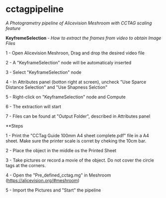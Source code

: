 # cctagpipeline
*A Photogrametry pipeline of Alicevision Meshroom with CCTAG scaling feature*

**KeyfremeSelection** - *How to extract the frames from video to obtain Image Files*

1 - Open Alicevision Meshroon, Drag and drop the desired video file

2 - A "KeyframeSelection" node will be automaticaly inserted

3 - Select "KeyframeSelection" node

4 - In Attributes panel (botton right at screen), uncheck "Use Sparce Distance Selection" and "Use Shapness Selction"

5 - Right-click on "KeyframeSelection" node and Compute

6 - The extraction will start

7 - Files can be found at "Output Folder", described in Attributes panel

**Steps

1 - Print the "CCTag Guide 100mm A4 sheet complete.pdf" file in a A4 sheet. Make sure the printer scale is corret by cheking the 10cm bar.

2 - Place the object in the middle os the Printed Sheet

3 - Take pictures or record a movie of the object. Do not cover the circle tags at the corners.

4 - Open the "Pre_defined_cctag.mg" in Meshroom (https://alicevision.org/#meshroom)

5 - Import the Pictures and "Start" the pipeline
